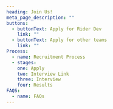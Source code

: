 ```yaml
---
heading: Join Us!
meta_page_description: ""
buttons:
  - buttonText: Apply for Rider Dev
    link: ""
  - buttonText: Apply for other teams
    link: ""
Process:
  - name: Recruitment Process
  - stages:
    one: Apply
    two: Interview Link
    three: Interview
    four: Results
FAQS:
  - name: FAQs
---
```

